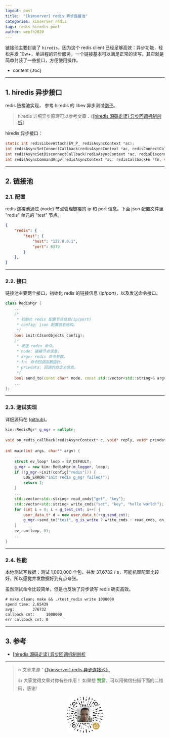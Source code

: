 ```yaml
---
layout: post
title:  "[kimserver] redis 异步连接池"
categories: kimserver redis
tags: redis hiredis pool
author: wenfh2020
---
```


链接池主要封装了 `hiredis`，因为这个 redis client 已经足够高效：异步功能，轻松并发 10w+，单进程的异步服务，一个链接基本可以满足正常的读写。其它就是简单封装了一些接口，方便使用操作。



* content
{:toc}

---

## 1. hiredis 异步接口

redis 链接池实现， 参考 hiredis 的 libev 异步测试[例子](https://github.com/redis/hiredis/blob/master/examples/example-libev.c)。

> hiredis 详细异步原理可以参考文章：《[[hiredis 源码走读] 异步回调机制剖析](https://wenfh2020.com/2020/08/04/hiredis-callback/)》

hiredis 异步接口：

```c
static int redisLibevAttach(EV_P_ redisAsyncContext *ac);
int redisAsyncSetConnectCallback(redisAsyncContext *ac, redisConnectCallback *fn);
int redisAsyncSetDisconnectCallback(redisAsyncContext *ac, redisDisconnectCallback *fn);
int redisAsyncCommandArgv(redisAsyncContext *ac, redisCallbackFn *fn, void *privdata, int argc, const char **argv, const size_t *argvlen);
```

---

## 2. 链接池

### 2.1. 配置

redis 连接池通过 (node) 节点管理链接的 ip 和 port 信息。下面 json 配置文件里 "redis" 单元的 "test" 节点。

```json
{
    "redis": {
        "test": {
            "host": "127.0.0.1",
            "port": 6379
        }
    },
}
```

---

### 2.2. 接口

链接池主要两个接口，初始化 redis 的链接信息 (ip/port)，以及发送命令接口。

```c++
class RedisMgr {
    ...
    /*
     * 初始化 redis 配置节点信息(ip/port)
     * config: json 配置信息结构。
     */
    bool init(CJsonObject& config);
    /*
     * 发送 redis 命令。
     * node: 链接节点信息。
     * argv: redis 命令参数。
     * fn: 命令回调函数指针。
     * privdata: 回调的自定义信息。
     */
    bool send_to(const char* node, const std::vector<std::string>& argv, redisCallbackFn* fn, void* privdata);
    ...
};
```

---

### 2.3. 测试实现

详细源码在 ([github](https://github.com/wenfh2020/kimserver/blob/master/src/test/test_redis/test_redis.cpp))。

```c++
kim::RedisMgr* g_mgr = nullptr;

void on_redis_callback(redisAsyncContext* c, void* reply, void* privdata) {...}

int main(int args, char** argv) {
    ...
    struct ev_loop* loop = EV_DEFAULT;
    g_mgr = new kim::RedisMgr(m_logger, loop);
    if (!g_mgr->init(config["redis"])) {
        LOG_ERROR("init redis g_mgr failed!");
        return 1;
    }
    ...
    std::vector<std::string> read_cmds{"get", "key"};
    std::vector<std::string> write_cmds{"set", "key", "hello world!"};
    for (int i = 0; i < g_test_cnt; i++) {
        user_data_t* d = new user_data_t(++g_send_cnt);
        g_mgr->send_to("test", g_is_write ? write_cmds : read_cmds, on_redis_callback, (void*)d);
    }
    ev_run(loop, 0);
    ...
}
```

---

### 2.4. 性能

本地测试写数据：测试 1,000,000 个包，并发 37,6732 / s，可能机器配置比较好，所以感觉并发数据好到有点夸张。

虽然测试命令比较简单，但是也反映了异步读写 redis 确实高效。

```shell
# make clean; make && ./test_redis write 1000000
spend time: 2.65439
avg:        376732
callback cnt:     1000000
err callback cnt: 0
```

---

## 3. 参考

* [[hiredis 源码走读] 异步回调机制剖析](https://wenfh2020.com/2020/08/04/hiredis-callback/)

---

> 🔥 文章来源：[《[kimserver] redis 异步连接池》](https://wenfh2020.com/2020/08/30/kimserver-async-mysql/)
>
> 👍 大家觉得文章对你有些作用！ 如果想 <font color=green>赞赏</font>，可以用微信扫描下面的二维码，感谢!
<div align=center><img src="/images/2020-08-06-15-49-47.png" width="120"/></div>